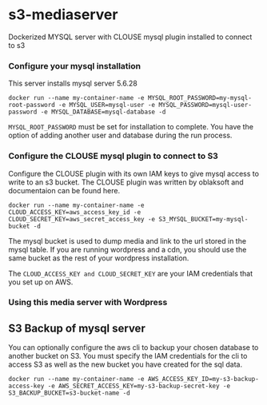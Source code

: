 # s3-mediaserver
Dockerized MYSQL server with CLOUSE mysql plugin installed to connect to s3

### Configure your mysql installation
This server installs mysql server 5.6.28
```
docker run --name my-container-name -e MYSQL_ROOT_PASSWORD=my-mysql-root-password -e MYSQL_USER=mysql-user -e MYSQL_PASSWORD=mysql-user-password -e MYSQL_DATABASE=mysql-database -d
```
`MYSQL_ROOT_PASSWORD` must be set for installation to complete. You have the option of adding another user and database during the run process.

### Configure the CLOUSE mysql plugin to connect to S3
Configure the CLOUSE plugin with its own IAM keys to give mysql access to write to an s3 bucket. The CLOUSE plugin was written by oblaksoft and documentaion can be found here.

```
docker run --name my-container-name -e CLOUD_ACCESS_KEY=aws_access_key_id -e CLOUD_SECRET_KEY=aws_secret_access_key -e S3_MYSQL_BUCKET=my-mysql-bucket -d
```
The mysql bucket is used to dump media and link to the url stored in the mysql table. If you are running wordpress and a cdn, you should use the same bucket as the rest of your wordpress installation.

The `CLOUD_ACCESS_KEY and CLOUD_SECRET_KEY` are your IAM credentials that you set up on AWS.

### Using this media server with Wordpress

## S3 Backup of mysql server
You can optionally configure the aws cli to backup your chosen database to another bucket on S3. You must specify the IAM credentials for the cli to access S3 as well as the new bucket you have created for the sql data.

```
docker run --name my-container-name -e AWS_ACCESS_KEY_ID=my-s3-backup-access-key -e AWS_SECRET_ACCESS_KEY=my-s3-backup-secret-key -e S3_BACKUP_BUCKET=s3-bucket-name -d
```
